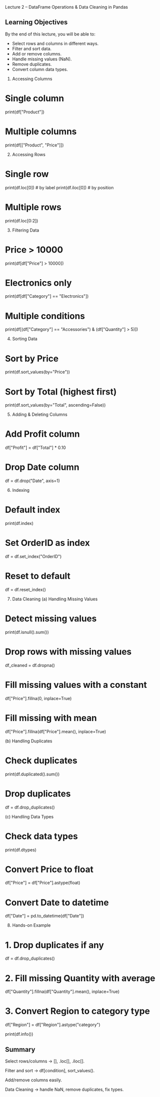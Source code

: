 Lecture 2 – DataFrame Operations & Data Cleaning in Pandas

## Learning Objectives
By the end of this lecture, you will be able to:
- Select rows and columns in different ways.
- Filter and sort data.
- Add or remove columns.
- Handle missing values (NaN).
- Remove duplicates.
- Convert column data types.

1. Accessing Columns
# Single column
print(df["Product"])

# Multiple columns
print(df[["Product", "Price"]])

2. Accessing Rows
# Single row
print(df.loc[0])     # by label
print(df.iloc[0])    # by position

# Multiple rows
print(df.loc[0:2])

3. Filtering Data
# Price > 10000
print(df[df["Price"] > 10000])

# Electronics only
print(df[df["Category"] == "Electronics"])

# Multiple conditions
print(df[(df["Category"] == "Accessories") & (df["Quantity"] > 5)])

4. Sorting Data
# Sort by Price
print(df.sort_values(by="Price"))

# Sort by Total (highest first)
print(df.sort_values(by="Total", ascending=False))

5. Adding & Deleting Columns
# Add Profit column
df["Profit"] = df["Total"] * 0.10

# Drop Date column
df = df.drop("Date", axis=1)

6. Indexing
# Default index
print(df.index)

# Set OrderID as index
df = df.set_index("OrderID")

# Reset to default
df = df.reset_index()

7. Data Cleaning
(a) Handling Missing Values
# Detect missing values
print(df.isnull().sum())

# Drop rows with missing values
df_cleaned = df.dropna()

# Fill missing values with a constant
df["Price"].fillna(0, inplace=True)

# Fill missing with mean
df["Price"].fillna(df["Price"].mean(), inplace=True)

(b) Handling Duplicates
# Check duplicates
print(df.duplicated().sum())

# Drop duplicates
df = df.drop_duplicates()

(c) Handling Data Types
# Check data types
print(df.dtypes)

# Convert Price to float
df["Price"] = df["Price"].astype(float)

# Convert Date to datetime
df["Date"] = pd.to_datetime(df["Date"])

8. Hands-on Example
# 1. Drop duplicates if any
df = df.drop_duplicates()

# 2. Fill missing Quantity with average
df["Quantity"].fillna(df["Quantity"].mean(), inplace=True)

# 3. Convert Region to category type
df["Region"] = df["Region"].astype("category")

print(df.info())

## Summary

Select rows/columns → [], .loc[], .iloc[].

Filter and sort → df[condition], sort_values().

Add/remove columns easily.

Data Cleaning → handle NaN, remove duplicates, fix types.